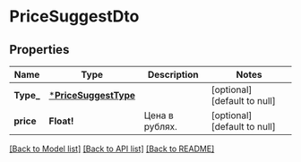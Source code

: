 # PriceSuggestDto

## Properties
Name | Type | Description | Notes
------------ | ------------- | ------------- | -------------
**Type_** | [***PriceSuggestType**](PriceSuggestType.md) |  | [optional] [default to null]
**price** | **Float!** | Цена в рублях. | [optional] [default to null]

[[Back to Model list]](../README.md#documentation-for-models) [[Back to API list]](../README.md#documentation-for-api-endpoints) [[Back to README]](../README.md)


